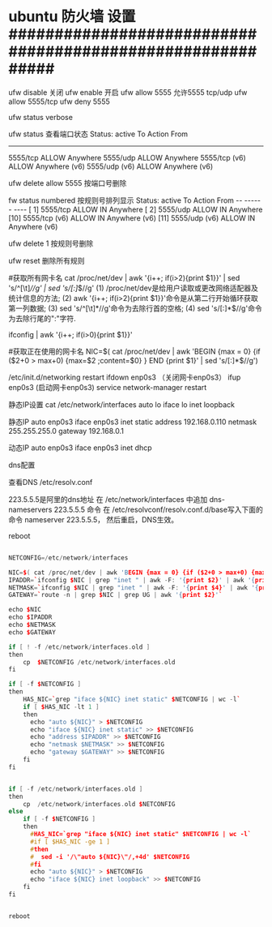 # ubuntu 防火墙 设置###########################################################
ufw disable 关闭
ufw enable 开启
ufw allow 5555 允许5555 tcp/udp  ufw allow 5555/tcp
ufw deny 5555

ufw status verbose

ufw status 查看端口状态
  Status: active
  To                         Action      From
  --                         ------      ----
  5555/tcp                   ALLOW       Anywhere
  5555/udp                   ALLOW       Anywhere
  5555/tcp (v6)              ALLOW       Anywhere (v6)
  5555/udp (v6)              ALLOW       Anywhere (v6)

ufw delete allow 5555 按端口号删除

fw status numbered 按规则号排列显示
  Status: active
      To                         Action      From
      --                         ------      ----
  [ 1] 5555/tcp                   ALLOW IN    Anywhere
  [ 2] 5555/udp                   ALLOW IN    Anywhere
  [10] 5555/tcp (v6)              ALLOW IN    Anywhere (v6)
  [11] 5555/udp (v6)              ALLOW IN    Anywhere (v6)

ufw delete 1 按规则号删除

ufw reset 删除所有规则





#获取所有网卡名
cat /proc/net/dev | awk '{i++; if(i>2){print $1}}' | sed 's/^[\t]*//g' | sed 's/[:]*$//g'
(1) /proc/net/dev是给用户读取或更改网络适配器及统计信息的方法;
(2) awk '{i++; if(i>2){print $1}}'命令是从第二行开始循环获取第一列数据;
(3) sed 's/^[\t]*//g'命令为去除行首的空格;
(4) sed 's/[:]*$//g'命令为去除行尾的":"字符.

ifconfig | awk '{i++; if(i>0){print $1}}'


#获取正在使用的网卡名
NIC=$( cat /proc/net/dev | awk 'BEGIN {max = 0} {if ($2+0 > max+0) {max=$2 ;content=$0} } END {print $1}' | sed 's/[:]*$//g')


/etc/init.d/networking restart
ifdown enp0s3    （关闭网卡enp0s3）
ifup   enp0s3    (启动网卡enp0s3)
service network-manager restart 

静态IP设置
cat /etc/network/interfaces
auto lo
iface lo inet loopback

静态IP
auto enp0s3
iface enp0s3 inet static
address 192.168.0.110
netmask 255.255.255.0
gateway 192.168.0.1

动态IP
auto enp0s3
iface enp0s3 inet dhcp


dns配置

查看DNS /etc/resolv.conf

223.5.5.5是阿里的dns地址
在 /etc/network/interfaces 中追加 dns-nameservers 223.5.5.5 命令
在 /etc/resolvconf/resolv.conf.d/base写入下面的命令 nameserver 223.5.5.5， 然后重启，DNS生效。

reboot 


```cpp

NETCONFIG=/etc/network/interfaces

NIC=$( cat /proc/net/dev | awk 'BEGIN {max = 0} {if ($2+0 > max+0) {max=$2 ;content=$0} } END {print $1}' | sed 's/[:]*$//g')
IPADDR=`ifconfig $NIC | grep "inet " | awk -F: '{print $2}' | awk '{print $1}'`
NETMASK=`ifconfig $NIC | grep "inet " | awk -F: '{print $4}' | awk '{print $1}'`
GATEWAY=`route -n | grep $NIC | grep UG | awk '{print $2}'`

echo $NIC
echo $IPADDR
echo $NETMASK
echo $GATEWAY

if [ ! -f /etc/network/interfaces.old ]
then
    cp  $NETCONFIG /etc/network/interfaces.old
fi

if [ -f $NETCONFIG ]
then
    HAS_NIC=`grep "iface ${NIC} inet static" $NETCONFIG | wc -l`
    if [ $HAS_NIC -lt 1 ]
    then
      echo "auto ${NIC}" > $NETCONFIG
      echo "iface ${NIC} inet static" >> $NETCONFIG
      echo "address $IPADDR" >> $NETCONFIG
      echo "netmask $NETMASK" >> $NETCONFIG
      echo "gateway $GATEWAY" >> $NETCONFIG
    fi
fi


if [ -f /etc/network/interfaces.old ]
then
    cp  /etc/network/interfaces.old $NETCONFIG 
else
    if [ -f $NETCONFIG ]
    then
      #HAS_NIC=`grep "iface ${NIC} inet static" $NETCONFIG | wc -l`
      #if [ $HAS_NIC -ge 1 ]
      #then
      #  sed -i '/\"auto ${NIC}\"/,+4d' $NETCONFIG
      #fi
      echo "auto ${NIC}" > $NETCONFIG
      echo "iface ${NIC} inet loopback" >> $NETCONFIG
    fi
fi


reboot 

```